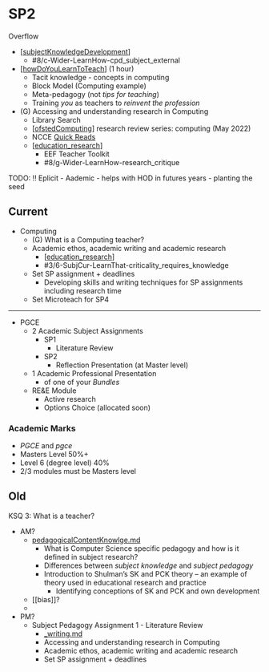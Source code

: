 SP2
===


Overflow
* [[subjectKnowledgeDevelopment]]
    * #8/c-Wider-LearnHow-cpd_subject_external
* [[howDoYouLearnToTeach]] (1 hour)
    * Tacit knowledge - concepts in computing
    * Block Model (Computing example)
    * Meta-pedagogy (not _tips for teaching_)
    * Training _you_ as teachers to _reinvent the profession_
* (G) Accessing and understanding research in Computing
    * Library Search
    * [[ofstedComputing]] research review series: computing (May 2022)
    * NCCE [Quick Reads](https://blog.teachcomputing.org/tag/quickread/)
    * [[education_research]]
        * EEF Teacher Toolkit
        * #8/g-Wider-LearnHow-research_critique


TODO: !! Eplicit - Aademic - helps with HOD in futures years - planting the seed

Current
-------

* Computing
    * (G) What is a Computing teacher?
    * Academic ethos, academic writing and academic research
        * [[education_research]]
        * #3/6-SubjCur-LearnThat-criticality_requires_knowledge
    * Set SP assignment + deadlines
        * Developing skills and writing techniques for SP assignments including research time
    * Set Microteach for SP4


---

* PGCE 
    * 2 Academic Subject Assignments
        * SP1
            * Literature Review
        * SP2
            * Reflection Presentation (at Master level)
    * 1 Academic Professional Presentation
        * of one of your _Bundles_
    * RE&E Module
        * Active research
        * Options Choice (allocated soon)
### Academic Marks

* _PGCE_ and _pgce_
* Masters Level 50%+
* Level 6 (degree level) 40%
* 2/3 modules must be Masters level


Old
---

KSQ 3: What is a teacher?

* AM?
    * [pedagogicalContentKnowlge.md](pedagogicalContentKnowledge.md)
        * What is Computer Science specific pedagogy and how is it defined in subject research?
        * Differences between _subject knowledge_ and _subject pedagogy_
        * Introduction to Shulman’s SK and PCK theory – an example of theory used in educational research and practice
            * Identifying conceptions of SK and PCK and own development
    * [[bias]]?
    * 
* PM?
    * Subject Pedagogy Assignment 1 - Literature Review
        * [_writing.md](./_writing.md)
        * Accessing and understanding research in Computing
        * Academic ethos, academic writing and academic research
        * Set SP assignment + deadlines






[//begin]: # "Autogenerated link references for markdown compatibility"
[subjectKnowledgeDevelopment]: subjectKnowledgeDevelopment.md "Subject Knowledge Development"
[howDoYouLearnToTeach]: howDoYouLearnToTeach.md "How do you learn to teach"
[ofstedComputing]: ofstedComputing.md "Ofsted Computing"
[education_research]: education_research.md "Education Research"
[//end]: # "Autogenerated link references"
